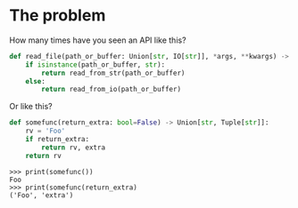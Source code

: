 # The problem

How many times have you seen an API like this?

```python
def read_file(path_or_buffer: Union[str, IO[str]], *args, **kwargs) -> OutClass:
    if isinstance(path_or_buffer, str):
        return read_from_str(path_or_buffer)
    else:
        return read_from_io(path_or_buffer)
```


<div class="fragment">
Or like this?

```python
def somefunc(return_extra: bool=False) -> Union[str, Tuple[str]]:
    rv = 'Foo'
    if return_extra:
        return rv, extra
    return rv
```


```pycon
>>> print(somefunc())
Foo
>>> print(somefunc(return_extra)
('Foo', 'extra')
```
</div>
